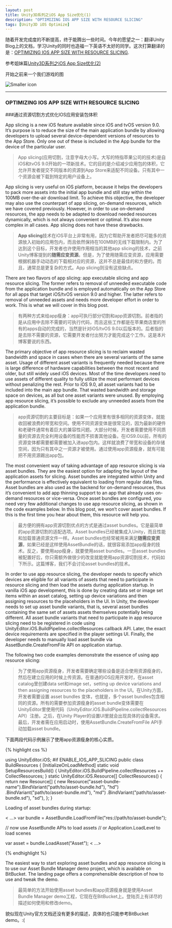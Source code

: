 ```yaml
---
layout: post
title: Unity3D系列之iOS App Size优化(1)
description: "OPTIMIZING IOS APP SIZE WITH RESOURCE SLICING"
tags: [Unity3D iOS Optimize]
---
```

随着开发完成度的不断提高，终于能腾出一些时间。今年的愿望之一：翻译Unity Blog上的文档，学习Unity的同时也造福一下英语不太好的同学。这次打算翻译的是：[OPTIMIZING IOS APP SIZE WITH RESOURCE SLICING].

参考姐妹篇[Unity3D系列之iOS App Size优化(2)]

开始之前来一个我们游戏的图

![Smaller icon](http://awalife.top/images/4/bg.jpg)



--------------
### OPTIMIZING IOS APP SIZE WITH RESOURCE SLICING


###通过资源切割方式优化IOS应用安装包体积

App slicing is a new iOS feature available since iOS and tvOS version 9.0. It’s purpose is to reduce the size of the main application bundle by allowing developers to upload several device-dependent versions of resources to the App Store. Only one out of these is included in the App bundle for the device of the particular user.

>App slicing(应用切割，注意字母大小写。大写的特指苹果公司的技术)是自iOS和tvOS 9.0开始的一项新技术。它的目的是介绍减少应用包的体积，它允许开发者提交不同版本的资源到App Store来适配不同设备。只有其中一个资源会被下载到特定的用户设备上。

App slicing is very useful on iOS platform, because it helps the developers to pack more assets into the initial app bundle and still stay within the 100MB over-the-air download limit. To achieve this objective, the developer may also use the counterpart of app slicing, on-demand resources, which we have covered previously. However, in order to use on-demand resources, the app needs to be adapted to download needed resources dynamically, which is not always convenient or optimal. It’s also more complex in all cases. App slicing does not have these drawbacks.

>**App slicing**技术在iOS平台上非常有用，因为它帮助开发者把尽可能多的资源放入初始的应用包内，而且依然保持在100MB的无线下载限制内。为了达到这个目标，开发者也许使用作用相当的其他app slicing的技术，之前Unity博客提到的**随需应变资源**。但是，为了使用随需应变资源，应用需要根据机器手动动态的下载相对应的资源，这并不总是最佳的和方便的。而且，通常总是更复杂的方式。App slicing则没有这些缺点。

There are two flavors of app slicing: app executable slicing and app resource slicing. The former refers to removal of unneeded executable code from the application bundle and is employed automatically on the App Store for all apps that target iOS/tvOS version 9.0 and higher. The latter refers to removal of unneeded assets and needs more developer effort in order to work. This is what we will cover in this blog post.

>有两种方式来给app瘦身：app可执行部分切割和app资源切割。前者指的是从应用中去除不需要的可执行代码，而且这些工作都是在苹果商店里的所有的apps自动的完成的，当然是针对iOS/tvOS 9.0以后版本的。后者指的是去除不需要的资源，它需要开发者付出努力才能完成这个工作。这是本片博客要说的东西。

The primary objective of app resource slicing is to reclaim wasted bandwidth and space in cases when there are several variants of the same asset. Usage of different asset variants is frequently needed because there is large difference of hardware capabilities between the most recent and older, but still widely used iOS devices. Most of the time developers need to use assets of different quality to fully utilize the most performant devices without penalizing the rest. Prior to iOS 9.0, all asset variants had to be included into the main app bundle. That wasted bandwidth and storage space on devices, as all but one asset variants were unused. By employing app resource slicing, it’s possible to exclude any unneeded assets from the application bundle.

>app资源切割的主要目标是：如果一个应用里有很多相同的资源变体，就能收回被浪费的带宽和空间。使用不同资源变体是很常见的，因为最新的硬件和老硬件通常有着巨大的兼容性问题。大部分时候，开发者需要使用不同质量的资源去完全利用设备的性能而不损害其他设备。在iOS9.0以前，所有的资源变体都需要都需要被加入进app包内。这样就浪费了带宽和设备的存储空间，因为只有其中之一资源才被使用。通过使用app资源瘦身，就有可能把不用资源踢出app包。

The most convenient way of taking advantage of app resource slicing is via asset bundles. They are the easiest option for adapting the layout of the application assets for slicing. Asset bundles are integrated within Unity and the performance is effectively equivalent to loading from regular data files. Asset bundles are also used as the backend for on-demand resources, thus it’s convenient to add app thinning support to an app that already uses on-demand resources or vice-versa. Once asset bundles are configured, you need very few additional changes to use app resource slicing, as shown in the code examples below. In this blog post, we won’t cover asset bundles. If this is the first time you hear about them, this resource will help you.

>最方便的拥有app资源切割优点的方式是通过asset bundles。它是最简单的app资源切割的适配选项。Asset bundles已经被集成入Unity，而且性能和加载普通资源文件一样。Asset bundles也经常被用来满足**随需应变资源**，如果已经是这样使用AssetBundle的话，就很容易添加app瘦身的技术。反之，要使用app瘦身，就要使用asset bundles。一旦asset bundles被配置好后，你只需额外做很少的改变就能使用app资源切割技术，代码如下所示。这篇博客，我们不会讨论asset bundles的技术。

In order to use app resource slicing, the developer needs to specify which devices are eligible for all variants of assets that need to participate in resource slicing and then load the assets during application startup. In vanilla iOS app development, this is done by creating data set or image set items within an asset catalog, setting up device variations and then assigning resources to the placeholders in the UI. In Unity, the developer needs to set up asset bundle variants, that is, several asset bundles containing the same set of assets assets themselves potentially being different. All asset bundle variants that need to participate in app resource slicing need to be registered in code using UnityEditor.iOS.BuildPipeline.collectResources callback API. Later, the exact device requirements are specified in the player settings UI. Finally, the developer needs to manually load asset bundle via AssetBundle.CreateFromFile API on application startup.

The following two code examples demonstrate the essence of using app resource slicing:

>为了使用app资源瘦身，开发者需要确定哪些设备是适合使用资源瘦身的，然后在建立应用的时候上传资源。在普通的iOS应用开发时，在asset catalog里创建data set和image set，setting up device variations and then assigning resources to the placeholders in the UI。在Unity方面，开发者需要设置 asset bundles 变体，也就是，多个asset bundles包含相同的资源。所有的需要参加资源瘦身的asset bundle变体需要在UnityEditor里使用代码（UnityEditor.iOS.BuildPipeline.collectResources API）注册。之后，在Unity Player的设置UI里就会出现具体的设备需求。最后，开发者需在应用启动时，使用AssetBundle.CreateFromFile API手动加载asset bundle。

下面两段代码示例展示了使用app资源瘦身的核心实质。

{% highlight css %}

using UnityEditor.iOS;
#if ENABLE_IOS_APP_SLICING
public class BuildResources
{
 [InitializeOnLoadMethod]
 static void SetupResourcesBuild()
 {
   UnityEditor.iOS.BuildPipeline.collectResources += CollectResources;
 }
 static UnityEditor.iOS.Resource[] CollectResources()
 {
  return new Resource[] {
    new Resource("asset-bundle-name").BindVariant("path/to/asset-bundle.hd"), "hd")
                                     .BindVariant("path/to/asset-bundle.md"), "md")
                                     .BindVariant("path/to/asset-bundle.sd"), "sd"),
  };
 }

Loading of asset bundles during startup:


< ...>
var bundle = AssetBundle.LoadFromFile("res://path/to/asset-bundle");

// now use AssetBundle APIs to load assets
// or Application.LoadLevel to load scenes

var asset = bundle.LoadAsset("Asset");
< ...>


{% endhighlight %}


The easiest way to start exploring asset bundles and app resource slicing is to use our Asset Bundle Manager demo project, which is available on BitBucket. The landing page offers a comprehensible description of how to use and tweak the demo.

>最简单的方法开始使用asset bundles和app资源瘦身就是使用Asset Bundle Manager demo工程，它现在在BitBucket上。登陆页上有详尽的描述如何使用和修改demo。

貌似现在Unity官方文档还没有更多的描述，具体的也只能参考BitBucket demo。:(


[Unity3D系列之iOS App Size优化(2)]:http://blogs.unity3d.com/cn/2015/12/28/optimizing-ios-app-size-with-resource-slicing/
[OPTIMIZING IOS APP SIZE WITH RESOURCE SLICING]:http://blogs.unity3d.com/cn/2015/12/28/optimizing-ios-app-size-with-resource-slicing/


